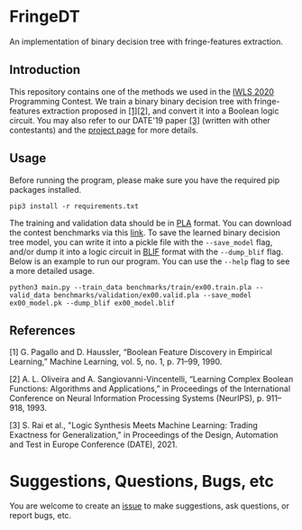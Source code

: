 # FringeDT
An implementation of binary decision tree with fringe-features extraction.

## Introduction
This repository contains one of the methods we used in the [IWLS 2020](https://iwls20.cade.utah.edu/) Programming Contest.
We train a binary binary decision tree with fringe-features extraction proposed in [[1]](#ref1)[[2]](#ref2), and convert it into a Boolean logic circuit.
You may also refer to our DATE'19 paper [[3]](#ref3) (written with other contestants) and the [project page](https://po-chun-chien.github.io/projects/5.ML+LS/) for more details.

## Usage
Before running the program, please make sure you have the required pip packages installed.
```
pip3 install -r requirements.txt
```

The training and validation data should be in [PLA](https://ultraespresso.di.univr.it/assets/data/espresso/espresso5.pdf) format.
You can download the contest benchmarks via this [link](https://github.com/iwls2020-lsml-contest/iwls2020-lsml-contest).
To save the learned binary decision tree model, you can write it into a pickle file with the `--save_model` flag, and/or dump it into a logic circuit in [BLIF](https://people.eecs.berkeley.edu/~alanmi/publications/other/blif.pdf) format with the `--dump_blif` flag.
Below is an example to run our program.
You can use the `--help` flag to see a more detailed usage.
```
python3 main.py --train_data benchmarks/train/ex00.train.pla --valid_data benchmarks/validation/ex00.valid.pla --save_model ex00_model.pk --dump_blif ex00_model.blif
```

## References
<a class="anchor" id="ref1">[1]</a> G. Pagallo and D. Haussler, “Boolean Feature Discovery in Empirical Learning,” Machine Learning, vol. 5, no. 1, p. 71–99, 1990.

<a class="anchor" id="ref2">[2]</a> A. L. Oliveira and A. Sangiovanni-Vincentelli, “Learning Complex Boolean Functions: Algorithms and Applications,” in Proceedings of the International Conference on Neural Information Processing Systems (NeurIPS), p. 911–918, 1993.

<a class="anchor" id="ref3">[3]</a> S. Rai et al., "Logic Synthesis Meets Machine Learning: Trading Exactness for Generalization," in Proceedings of the Design, Automation and Test in Europe Conference (DATE), 2021.

# Suggestions, Questions, Bugs, etc
You are welcome to create an [issue](https://github.com/Po-Chun-Chien/FringeDT/issues) to make suggestions, ask questions, or report bugs, etc.
